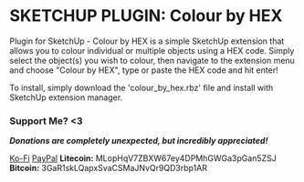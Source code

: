# SKETCHUP PLUGIN: Colour by HEX

Plugin for SketchUp - Colour by HEX is a simple SketchUp extension that allows you to colour individual or multiple objects using a HEX code. Simply select the object(s) you wish to colour, then navigate to the extension menu and choose "Colour by HEX", type or paste the HEX code and hit enter!

To install, simply download the 'colour_by_hex.rbz' file and install with SketchUp extension manager.



### Support Me? <3
***Donations are completely unexpected, but incredibly appreciated!***

[Ko-Fi](https://ko-fi.com/caskexe) 
[PayPal](https://www.paypal.com/donate/?hosted_button_id=TGX3Q6GHFVZXU) 
**Litecoin:** MLopHqV7ZBXW67ey4DPMhGWGa3pGan5ZSJ 
**Bitcoin:** 3GaR1skLQapxSvaCSMaJNvQr9QD3rbp1AR
